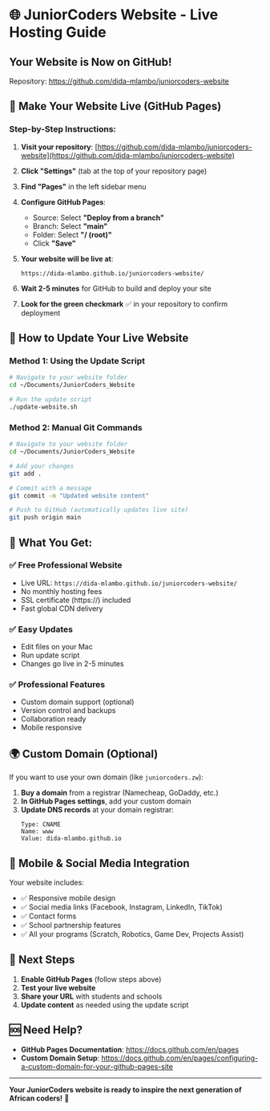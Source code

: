 # 🌐 JuniorCoders Website - Live Hosting Guide

## Your Website is Now on GitHub!
Repository: https://github.com/dida-mlambo/juniorcoders-website

## 🚀 Make Your Website Live (GitHub Pages)

### Step-by-Step Instructions:

1. **Visit your repository**: [https://github.com/dida-mlambo/juniorcoders-website](https://github.com/dida-mlambo/juniorcoders-website)

2. **Click "Settings"** (tab at the top of your repository page)

3. **Find "Pages"** in the left sidebar menu

4. **Configure GitHub Pages**:
   - Source: Select **"Deploy from a branch"**
   - Branch: Select **"main"**
   - Folder: Select **"/ (root)"**
   - Click **"Save"**

5. **Your website will be live at**:
   ```
   https://dida-mlambo.github.io/juniorcoders-website/
   ```

6. **Wait 2-5 minutes** for GitHub to build and deploy your site

7. **Look for the green checkmark** ✅ in your repository to confirm deployment

## 🔄 How to Update Your Live Website

### Method 1: Using the Update Script
```bash
# Navigate to your website folder
cd ~/Documents/JuniorCoders_Website

# Run the update script
./update-website.sh
```

### Method 2: Manual Git Commands
```bash
# Navigate to your website folder
cd ~/Documents/JuniorCoders_Website

# Add your changes
git add .

# Commit with a message
git commit -m "Updated website content"

# Push to GitHub (automatically updates live site)
git push origin main
```

## 🎯 What You Get:

### ✅ **Free Professional Website**
- Live URL: `https://dida-mlambo.github.io/juniorcoders-website/`
- No monthly hosting fees
- SSL certificate (https://) included
- Fast global CDN delivery

### ✅ **Easy Updates**
- Edit files on your Mac
- Run update script
- Changes go live in 2-5 minutes

### ✅ **Professional Features**
- Custom domain support (optional)
- Version control and backups
- Collaboration ready
- Mobile responsive

## 🌍 Custom Domain (Optional)

If you want to use your own domain (like `juniorcoders.zw`):

1. **Buy a domain** from a registrar (Namecheap, GoDaddy, etc.)
2. **In GitHub Pages settings**, add your custom domain
3. **Update DNS records** at your domain registrar:
   ```
   Type: CNAME
   Name: www
   Value: dida-mlambo.github.io
   ```

## 📱 Mobile & Social Media Integration

Your website includes:
- ✅ Responsive mobile design
- ✅ Social media links (Facebook, Instagram, LinkedIn, TikTok)
- ✅ Contact forms
- ✅ School partnership features
- ✅ All your programs (Scratch, Robotics, Game Dev, Projects Assist)

## 🎉 Next Steps

1. **Enable GitHub Pages** (follow steps above)
2. **Test your live website**
3. **Share your URL** with students and schools
4. **Update content** as needed using the update script

## 🆘 Need Help?

- **GitHub Pages Documentation**: https://docs.github.com/en/pages
- **Custom Domain Setup**: https://docs.github.com/en/pages/configuring-a-custom-domain-for-your-github-pages-site

---

**Your JuniorCoders website is ready to inspire the next generation of African coders!** 🚀
